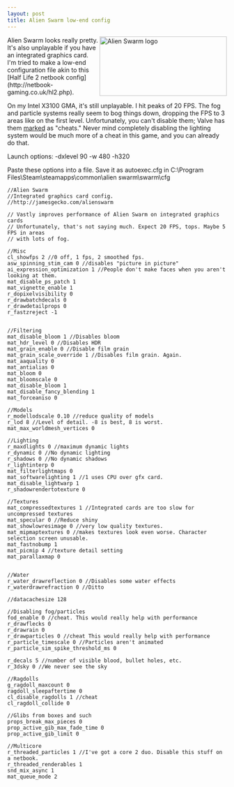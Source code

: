```yaml
---
layout: post
title: Alien Swarm low-end config
---
```

 
<img src="http://cdn.steampowered.com/v/gfx/apps/630/header.jpg?t=1279905788" height="136" width="292px" alt="Alien Swarm logo" align="right">
Alien Swarm looks really pretty. It's also unplayable if you have an integrated graphics card. I'm tried to make a low-end configuration file akin to this [Half Life 2 netbook config](http://netbook-gaming.co.uk/hl2.php).

On my Intel X3100 GMA, it's still unplayable. I hit peaks of 20 FPS. The fog and particle systems really seem to bog things down, dropping the FPS to 3 areas like on the first level. Unfortunately, you can't disable them; Valve has them [marked](http://developer.valvesoftware.com/wiki/Console_Command_List) as "cheats." Never mind completely disabling the lighting system would be much more of a cheat in this game, and you can already do that.

Launch options:
    -dxlevel 90 -w 480 -h320

Paste these options into a file. Save it as autoexec.cfg in C:\Program Files\Steam\steamapps\common\alien swarm\swarm\cfg

	//Alien Swarm
	//Integrated graphics card config.
	//http://jamesgecko.com/alienswarm

	// Vastly improves performance of Alien Swarm on integrated graphics cards
	// Unfortunately, that's not saying much. Expect 20 FPS, tops. Maybe 5 FPS in areas
	// with lots of fog.

	//Misc
	cl_showfps 2 //0 off, 1 fps, 2 smoothed fps.
	asw_spinning_stim_cam 0 //disables "picture in picture"
	ai_expression_optimization 1 //People don't make faces when you aren't looking at them.
	mat_disable_ps_patch 1
	mat_vignette_enable 1
	r_dopixelvisibility 0
	r_drawbatchdecals 0
	r_drawdetailprops 0
	r_fastzreject -1


	//Filtering
	mat_disable_bloom 1 //Disables bloom
	mat_hdr_level 0 //Disables HDR
	mat_grain_enable 0 //Disable film grain
	mat_grain_scale_override 1 //Disables film grain. Again.
	mat_aaquality 0
	mat_antialias 0
	mat_bloom 0
	mat_bloomscale 0
	mat_disable_bloom 1
	mat_disable_fancy_blending 1
	mat_forceaniso 0

	//Models
	r_modellodscale 0.10 //reduce quality of models
	r_lod 8 //Level of detail. -8 is best, 8 is worst.
	mat_max_worldmesh_vertices 0

	//Lighting
	r_maxdlights 0 //maximum dynamic lights
	r_dynamic 0 //No dynamic lighting
	r_shadows 0 //No dynamic shadows
	r_lightinterp 0
	mat_filterlightmaps 0
	mat_softwarelighting 1 //1 uses CPU over gfx card.
	mat_disable_lightwarp 1
	r_shadowrendertotexture 0

	//Textures
	mat_compressedtextures 1 //Integrated cards are too slow for uncompressed textures
	mat_specular 0 //Reduce shiny
	mat_showlowresimage 0 //very low quality textures.
	mat_mipmaptextures 0 //makes textures look even worse. Character selection screen unusable.
	mat_fastnobump 1
	mat_picmip 4 //texture detail setting
	mat_parallaxmap 0


	//Water
	r_water_drawreflection 0 //Disables some water effects
	r_waterdrawrefraction 0 //Ditto

	//datacachesize 128

	//Disabling fog/particles
	fod_enable 0 //cheat. This would really help with performance
	r_drawflecks 0
	r_drawrain 0
	r_drawparticles 0 //cheat This would really help with performance
	r_particle_timescale 0 //Particles aren't animated
	r_particle_sim_spike_threshold_ms 0

	r_decals 5 //number of visible blood, bullet holes, etc.
	r_3dsky 0 //We never see the sky

	//Ragdolls
	g_ragdoll_maxcount 0
	ragdoll_sleepaftertime 0
	cl_disable_ragdolls 1 //cheat
	cl_ragdoll_collide 0

	//Glibs from boxes and such
	props_break_max_pieces 0
	prop_active_gib_max_fade_time 0
	prop_active_gib_limit 0

	//Multicore
	r_threaded_particles 1 //I've got a core 2 duo. Disable this stuff on a netbook.
	r_threaded_renderables 1 
	snd_mix_async 1
	mat_queue_mode 2
